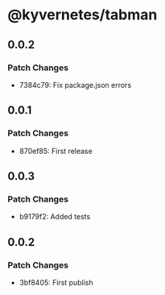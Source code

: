 # @kyvernetes/tabman

## 0.0.2

### Patch Changes

- 7384c79: Fix package.json errors

## 0.0.1

### Patch Changes

- 870ef85: First release

## 0.0.3

### Patch Changes

- b9179f2: Added tests

## 0.0.2

### Patch Changes

- 3bf8405: First publish

